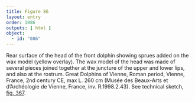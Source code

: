 ```yaml
---
title: Figure 86
layout: entry
order: 1086
outputs: [ html ]
object:
  - id: "086"
---
```


Rear surface of the head of the front dolphin showing sprues added on the wax model (yellow overlay). The wax model of the head was made of several pieces joined together at the juncture of the upper and lower lips, and also at the rostrum. Great Dolphins of Vienne, Roman period, Vienne, France, 2nd century CE, max L. 260 cm (Musée des Beaux-Arts et d’Archéologie de Vienne, France, inv. R.1998.2.43). See technical sketch, [fig. 367](/visual-atlas/367/).

